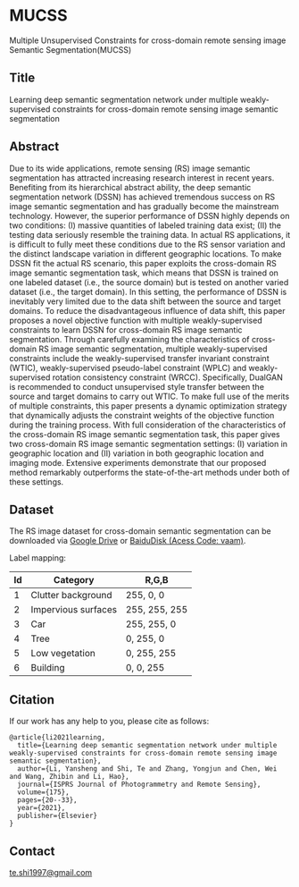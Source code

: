 # MUCSS
Multiple Unsupervised Constraints for cross-domain remote sensing image Semantic Segmentation(MUCSS)

## Title
Learning deep semantic segmentation network under multiple weakly-supervised constraints for cross-domain remote sensing image semantic segmentation

## Abstract

Due to its wide applications, remote sensing (RS) image semantic segmentation has attracted increasing research interest in recent years. Benefiting from its hierarchical abstract ability, the deep semantic segmentation network (DSSN) has achieved tremendous success on RS image semantic segmentation and has gradually become the mainstream technology. However, the superior performance of DSSN highly depends on two conditions: (I) massive quantities of labeled training data exist; (II) the testing data seriously resemble the training data. In actual RS applications, it is difficult to fully meet these conditions due to the RS sensor variation and the distinct landscape variation in different geographic locations. To make DSSN fit the actual RS scenario, this paper exploits the cross-domain RS image semantic segmentation task, which means that DSSN is trained on one labeled dataset (i.e., the source domain) but is tested on another varied dataset (i.e., the target domain). In this setting, the performance of DSSN is inevitably very limited due to the data shift between the source and target domains. To reduce the disadvantageous influence of data shift, this paper proposes a novel objective function with multiple weakly-supervised constraints to learn DSSN for cross-domain RS image semantic segmentation. Through carefully examining the characteristics of cross-domain RS image semantic segmentation, multiple weakly-supervised constraints include the weakly-supervised transfer invariant constraint (WTIC), weakly-supervised pseudo-label constraint (WPLC) and weakly-supervised rotation consistency constraint (WRCC). Specifically, DualGAN is recommended to conduct unsupervised style transfer between the source and target domains to carry out WTIC. To make full use of the merits of multiple constraints, this paper presents a dynamic optimization strategy that dynamically adjusts the constraint weights of the objective function during the training process. With full consideration of the characteristics of the cross-domain RS image semantic segmentation task, this paper gives two cross-domain RS image semantic segmentation settings: (I) variation in geographic location and (II) variation in both geographic location and imaging mode. Extensive experiments demonstrate that our proposed method remarkably outperforms the state-of-the-art methods under both of these settings.

## Dataset

The RS image dataset for cross-domain semantic segmentation can be downloaded via [Google Drive](https://drive.google.com/file/d/1amV--tjtjBMUscUVBqXxXws_vBCo-QdV/view?usp=sharing) or [BaiduDisk (Acess Code: vaam)](https://pan.baidu.com/s/1Ob12TozQ2Xjcm3rcv7LuRA).

Label mapping:

| Id | Category            | R,G,B         |
|----|---------------------|---------------|
| 1  | Clutter background  | 255, 0, 0     |
| 2  | Impervious surfaces | 255, 255, 255 |
| 3  | Car                 | 255, 255, 0   |
| 4  | Tree                | 0, 255, 0     |
| 5  | Low vegetation      | 0, 255, 255   |
| 6  | Building            | 0, 0, 255     |

## Citation

If our work has any help to you, please cite as follows:

```
@article{li2021learning,
  title={Learning deep semantic segmentation network under multiple weakly-supervised constraints for cross-domain remote sensing image semantic segmentation},
  author={Li, Yansheng and Shi, Te and Zhang, Yongjun and Chen, Wei and Wang, Zhibin and Li, Hao},
  journal={ISPRS Journal of Photogrammetry and Remote Sensing},
  volume={175},
  pages={20--33},
  year={2021},
  publisher={Elsevier}
}
```

## Contact

te.shi1997@gmail.com

